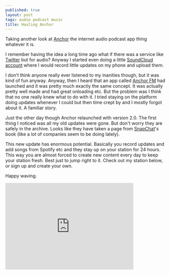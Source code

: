 ```yaml
---
published: true
layout: post
tags: audio podcast music
title: Hauling Anchor
---
```

Taking another look at [Anchor](https://anchor.fm) the internet audio podcast app thing whatever it is.

I remember having the idea a long time ago what if there was a service like [Twitter](http://twitter.com/phocks) but for audio? Anyway I started even doing a little [SoundCloud account](https://soundcloud.com/xphocks) where I would record little updates on my phone and upload them.

I don't think anyone really ever listened to my inanities though, but it was kind of fun anyway. Anyway, then I heard that an app called [Anchor FM](https://anchor.fm/s/9c0f2c) had launched and it was pretty much exactly the same concept. It was actually pretty well made and had great onloading etc. But the problem was I think that no one really knew what to do with it. I tried staying on the platform doing updates whenever I could but then time crept by and I mostly forgot about it. A familiar story.

Just the other day though Anchor relaunched with version 2.0. The first thing I noticed was all my old updates were gone. But don't worry they are safely in the archive. Looks like they have taken a page from [SnapChat](https://www.snapchat.com/add/phocksx)'s book (like a lot of companies seem to be doing lately). 

This new update has enormous potential. Basically you record updates and add songs from Spotify etc and they stay up on your station for 24 hours. This way you are almost forced to create new content every day to keep your station fresh. Best just to jump right to it. Check out my station below, or sign up and create your own.

Happy waving.

<iframe src="https://anchor.fm/e/9c0f2c?at=66580" height="270px" width="400px" frameborder="0" scrolling="no"></iframe>
